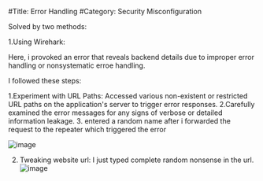 #Title: Error Handling
#Category: Security Misconfiguration

Solved by two methods:

1.Using Wirehark:

Here, i provoked an error that reveals backend details due to improper error handling or nonsystematic erroe handling.

I followed these steps:

   1.Experiment with URL Paths: Accessed various non-existent or restricted URL paths on the application's server to trigger error responses.
   2.Carefully examined the error messages for any signs of verbose or detailed information leakage.
   3. entered a random name after i forwarded the request to the repeater which triggered the error

   ![image](https://github.com/user-attachments/assets/85c9f867-0da9-4bcf-8432-4f571fe2b7bb)

2. Tweaking website url:
   I just typed complete random nonsense in the url.
![image](https://github.com/user-attachments/assets/2085cc9e-bcc0-4452-a502-4ba40602f44e)
